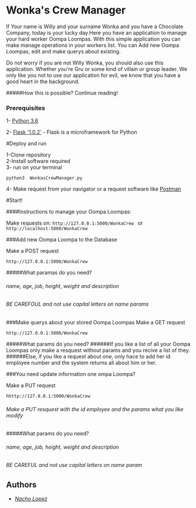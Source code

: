 # Wonka's Crew Manager


If  Your name is Willy and your surname Wonka and you have a Chocolate Company, today is your lucky day.Here you have 
an application to manage your hard worker Oompa Loompas. 
With this simple application you can make manage operations in your workers list.
You can Add new Oompa Loompas, edit and make querys about existing. 

Do not worry if you are not Willy Wonka, you should also use this application. Whether you're Gru or some kind of villain or group leader.
 We only like you not to use our application for evil, we know that you have a good heart in the background. 

#####How this is possible? Continue reading! 




### Prerequisites

 1- [Python 3.6](https://www.python.org/) 
 
 2- [Flask '1.0.2'](http://flask.pocoo.org/) - Flask is a microframework for Python 
 

#Deploy and run

1-Clone repository\
2-Install software required\
3- run on your terminal 
```
python3  WonkasCrewManager.py 
```
4- Make request from your navigator or a request software like [Postman](https://www.getpostman.com/)


#Start!

####Instructions to manage your Oompa Loompas:
 
 Make requests on:  ``http://127.0.0.1:5000/WonkaCrew `` or  ``http://localhost:5000/WonkaCrew `` 

 
 
###Add new Oompa Loompa to the Database

Make a POST request 
```
http://127.0.0.1:5000/WonkaCrew 
```

#####What paramas do you need?

###### name, age, job, height, weight and description
###### BE CAREFOUL and not use capital letters on name params


###Make querys about your stored Oompa Loompas
Make a GET request 
```
http://127.0.0.1:5000/WonkaCrew 
```
#####What params do you need?
######If you like a list of all your Oompa Loompas only make a resquest without params and you recive a list of they.
######Else, if you like a request about one, only hace to add her id employee number and the system returns all about him or her.


###You need update information one ompa Loompa?

Make a PUT request 
```
hhttp://127.0.0.1:5000/WonkaCrew 
```

###### Make a PUT resquest with the id employee and the params what you like modify
#####What params do you need?

###### name, age, job, height, weight and description
###### BE CAREFUL and not use capital letters on name param



## Authors

* *[Nacho Lopez](https://github.com/NachoLR/MasterMind)*  